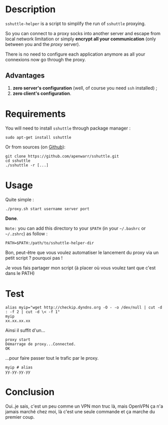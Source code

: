 # Description

`sshuttle-helper` is a script to simplify the run of `sshuttle` proxying.

So you can connect to a proxy socks into another server and escape from local network limitation or simply **encrypt all your communication** (only between you and the _proxy_ server).

There is no need to configure each application anymore as all your connexions now go through the proxy.

## Advantages

1. **zero server's configuration** (well, of course you need `ssh` installed) ;
2. **zero client's configuration**.

# Requirements

You will need to install `sshuttle` through package manager :

    sudo apt-get install sshuttle

Or from sources (on [Github](https://github.com/apenwarr/sshuttle)):

    git clone https://github.com/apenwarr/sshuttle.git
    cd sshuttle
    ./sshuttle -r [...]

# Usage

Quite simple :

    ./proxy.sh start username server port

**Done**.

`Note:` you can add this directory to your `$PATH` (in your `~/.bashrc` or `~/.zshrc`) as follow :

    PATH=$PATH:/path/to/sshuttle-helper-dir

Bon, peut-être que vous voulez automatiser le lancement du proxy via un petit script ? pourquoi pas !

Je vous fais partager mon script (à placer où vous voulez tant que c'est dans le PATH)


# Test

    alias myip="wget http://checkip.dyndns.org -O - -o /dev/null | cut -d : -f 2 | cut -d \< -f 1"
    myip
    xx.xx.xx.xx

Ainsi il suffit d'un...

    proxy start
    Démarrage de proxy...Connected.
    OK

...pour faire passer tout le trafic par le proxy.

    myip # alias
    yy.yy.yy.yy

# Conclusion

Oui..je sais, c'est un peu comme un VPN mon truc là, mais OpenVPN ça n'a jamais marché chez moi, là c'est une seule commande et ça marche du premier coup.
